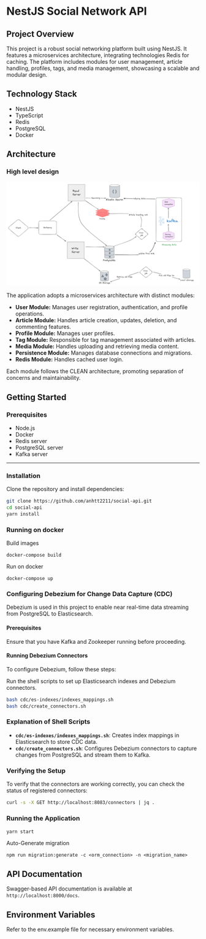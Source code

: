 # NestJS Social Network API

## Project Overview

This project is a robust social networking platform built using NestJS. It features a microservices architecture, integrating technologies Redis for caching. The platform includes modules for user management, article handling, profiles, tags, and media management, showcasing a scalable and modular design.

## Technology Stack

- NestJS
- TypeScript
- Redis
- PostgreSQL
- Docker

## Architecture

### High level design

![alt text](./assets/architect.png)

The application adopts a microservices architecture with distinct modules:

- **User Module:** Manages user registration, authentication, and profile operations.
- **Article Module:** Handles article creation, updates, deletion, and commenting features.
- **Profile Module:** Manages user profiles.
- **Tag Module:** Responsible for tag management associated with articles.
- **Media Module:** Handles uploading and retrieving media content.
- **Persistence Module:** Manages database connections and migrations.
- **Redis Module:** Handles cached user login.

Each module follows the CLEAN architecture, promoting separation of concerns and maintainability.

## Getting Started

### Prerequisites

- Node.js
- Docker
- Redis server
- PostgreSQL server
- Kafka server

---

### Installation

Clone the repository and install dependencies:

```bash
git clone https://github.com/anhtt2211/social-api.git
cd social-api
yarn install
```

### Running on docker

Build images

    docker-compose build

Run on docker

    docker-compose up

### Configuring Debezium for Change Data Capture (CDC)

Debezium is used in this project to enable near real-time data streaming from PostgreSQL to Elasticsearch.

#### Prerequisites

Ensure that you have Kafka and Zookeeper running before proceeding.

#### Running Debezium Connectors

To configure Debezium, follow these steps:

Run the shell scripts to set up Elasticsearch indexes and Debezium connectors.

```bash
bash cdc/es-indexes/indexes_mappings.sh
bash cdc/create_connectors.sh
```

### Explanation of Shell Scripts

- **`cdc/es-indexes/indexes_mappings.sh`**: Creates index mappings in Elasticsearch to store CDC data.
- **`cdc/create_connectors.sh`**: Configures Debezium connectors to capture changes from PostgreSQL and stream them to Kafka.

### Verifying the Setup

To verify that the connectors are working correctly, you can check the status of registered connectors:

```bash
curl -s -X GET http://localhost:8083/connectors | jq .
```

### Running the Application

```
yarn start
```

Auto-Generate migration

    npm run migration:generate -c <orm_connection> -n <migration_name>

## API Documentation

Swagger-based API documentation is available at `http://localhost:8000/docs`.

## Environment Variables

Refer to the env.example file for necessary environment variables.

